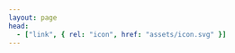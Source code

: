```yaml
---
layout: page
head:
  - ["link", { rel: "icon", href: "assets/icon.svg" }]
---
```


<script setup>
import {
  VPTeamPage,
  VPTeamPageTitle,
  VPTeamMembers
} from 'vitepress/theme'

const members = [{
    avatar: 'https://github.com/identicons/jasonlong.png',
    name: 'Kamaleshwar',
    title: 'Student',
    links: [
      { icon: 'github', link: 'https://github.com/KamaleshwarG' }
    ]
  },
  {
    avatar: 'https://github.com/identicons/jasonlong.png',
    name: 'Siva Prakash',
    title: 'Student',
    links: [
      { icon: 'github', link: 'https://github.com/Prakashdeveloper03' }
    ]
  },
  {
    avatar: 'https://github.com/identicons/jasonlong.png',
    name: 'Pooja',
    title: 'Student',
    links: [
      { icon: 'github', link: 'https://github.com/poojashree1018' }
    ]
  },
]
</script>

<VPTeamPage>
  <VPTeamPageTitle>
    <template #title>
      Our Team
    </template>
    <template #lead>
The advancement of autoencoder technology is driven by a collaborative and diverse team of students.
    </template>
  </VPTeamPageTitle>
  <VPTeamMembers
    :members="members"
  />
</VPTeamPage>
